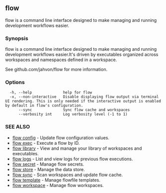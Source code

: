 ## flow

flow is a command line interface designed to make managing and running development workflows easier.

### Synopsis

flow is a command line interface designed to make managing and running development workflows easier.It's driven by executables organized across workspaces and namespaces defined in a workspace.

See github.com/jahvon/flow for more information.

### Options

```
  -h, --help              help for flow
  -x, --non-interactive   Disable displaying flow output via terminal UI rendering. This is only needed if the interactive output is enabled by default in flow's configuration.
      --sync              Sync flow cache and workspaces
      --verbosity int     Log verbosity level (-1 to 1)
```

### SEE ALSO

* [flow config](flow_config.md)	 - Update flow configuration values.
* [flow exec](flow_exec.md)	 - Execute a flow by ID.
* [flow library](flow_library.md)	 - View and manage your library of workspaces and executables.
* [flow logs](flow_logs.md)	 - List and view logs for previous flow executions.
* [flow secret](flow_secret.md)	 - Manage flow secrets.
* [flow store](flow_store.md)	 - Manage the data store.
* [flow sync](flow_sync.md)	 - Scan workspaces and update flow cache.
* [flow template](flow_template.md)	 - Manage flowfile templates.
* [flow workspace](flow_workspace.md)	 - Manage flow workspaces.

